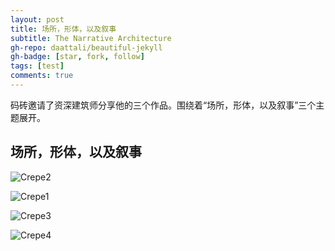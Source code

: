 ```yaml
---
layout: post
title: 场所，形体，以及叙事
subtitle: The Narrative Architecture
gh-repo: daattali/beautiful-jekyll
gh-badge: [star, fork, follow]
tags: [test]
comments: true
---
```


码砖邀请了资深建筑师分享他的三个作品。围绕着“场所，形体，以及叙事”三个主题展开。

## 场所，形体，以及叙事

![Crepe2](https://i.ibb.co/xCp1KWH/IMG-4751.jpg)

![Crepe1](https://i.ibb.co/txV2Zjr/Site-Geometry-and-Narratives-Page-134.jpg)

![Crepe3](https://i.ibb.co/GWQ3bYY/Site-Geometry-and-Narratives-Page-087.jpg)

![Crepe4](https://i.ibb.co/Mh0R4vF/Site-Geometry-and-Narratives-Page-027.jpg)
